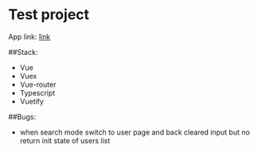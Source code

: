 # Test project

App link: [link](https://alexchegash.github.io/)

##Stack:
- Vue
- Vuex
- Vue-router
- Typescript
- Vuetify

##Bugs:
- when search mode switch to user page and back cleared input but no return init state of users list



